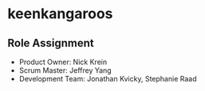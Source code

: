 # keenkangaroos

## Role Assignment
- Product Owner: Nick Krein
- Scrum Master: Jeffrey Yang
- Development Team: Jonathan Kvicky, Stephanie Raad